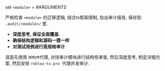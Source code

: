 set `<module>` = #ARGUMENTS

严格检查 `<module>`  的迁移逻辑, 结合ts框架限制, 给出审计报告, 保存到 `.audit/<module>/` 里.

- **深度思考, 保证全面覆盖.**
- **确保结构逻辑和源码一摸一样**
- **对测试用例进行高规格审计**

请首先使用 `架构师`代理, 对待审计模块进行结构性审查, 然后深度思考, 制定详细方案, 然后安排 `roblox-ts-pro `代理并发审计.
